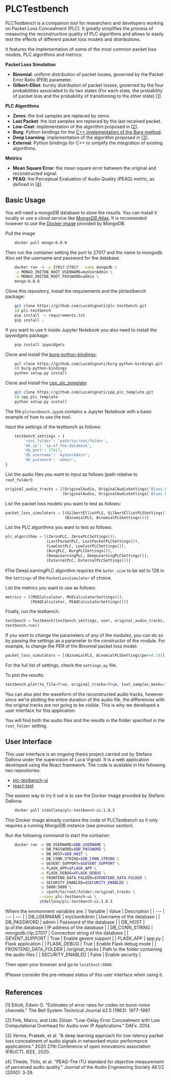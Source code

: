 # PLCTestbench

PLCTestbench is a companion tool for researchers and developers working on Packet Loss Concealment (PLC). It greatly simplifies the process of measuring the reconstruction quality of PLC algorithms and allows to easily test the effects of different packet loss models and distributions.

It features the implementation of some of the most common packet loss models, PLC algorithms and metrics:

**Packet Loss Simulation**
- **Binomial**: uniform distribution of packet losses, governed by the Packet Error Ratio (PER) parameter.
- **Gilbert-Elliot**: bursty distribution of packet losses, governed by the four probabilities associated to its two states (For each state, the probability of packet loss and the probability of transitioning to the other state) [[1](#1)].

**PLC Algorithms**
- **Zeros**: the lost samples are replaced by zeros.
- **Last Packet**: the lost samples are replaced by the last received packet.
- **Low-Cost**: implementation of the algorithm proposed in [[2](#2)].
- **Burg**: Python bindings for the [C++ implementation of the Burg method](https://github.com/matteosacchetto/burg-implementation-experiments).
- **Deep Learning**: implementation of the algorithm proposed in [[3](#3)].
- **External**: Python bindings for C++ to simplify the integration of existing algorithms.

**Metrics**
- **Mean Square Error**: the mean square error between the original and reconstructed signal.
- **PEAQ**: the Perceptual Evaluation of Audio Quality (PEAQ) metric, as defined in [[4](#4)].
## Basic Usage

You will need a mongoDB database to store the results. You can install it locally or use a cloud service like [MongoDB Atlas](https://www.mongodb.com/cloud/atlas).
It is recomended however to use the [Docker image](https://hub.docker.com/_/mongo) provided by MongoDB.

Pull the image
```bash
    docker pull mongo:6.0.8
```
Then run the container setting the port to 27017 and the name to mongodb. Also set the username and password for the database.
```bash
    docker run -d -p 27017:27017 --name mongodb \
    -e MONGO_INITDB_ROOT_USERNAME=myUserAdmin \
    -e MONGO_INITDB_ROOT_PASSWORD=admin \
    mongo:6.0.8
```

Clone this repository, install the requirements and the plctestbench package:

```bash
    git clone https://github.com/LucaVignati/plc-testbench.git
    cd plc-testbench
    pip install -r requirements.txt
    pip install .
```

If you want to use it inside Jupyter Notebook you also need to install the ipywidgets package:
```bash
    pip install ipywidgets
```

Clone and install the [burg-python-bindings](https://github.com/LucaVignati/burg-python-bindings):
```bash
    git clone https://github.com/LucaVignati/burg-python-bindings.git
    cd burg-python-bindings
    python setup.py install
```

Clone and install the [cpp_plc_template](https://github.com/LucaVignati/cpp_plc_template):
```bash
    git clone https://github.com/LucaVignati/cpp_plc_template.git
    cd cpp_plc_template
    python setup.py install
```

The file `plctestbench.ipynb` contains a Jupyter Notebook with a basic example of how to use the tool.

Input the settings of the testbench as follows:
```python
    testbench_settings = {
        'root_folder': 'path/to/root/folder',
        'db_ip': 'ip.of.the.database',
        'db_port': 27017,
        'db_username': 'myUserAdmin',
        'db_password': 'admin',
}
```

List the audio files you want to input as follows (path relative to `root_folder`):
```python
original_audio_tracks = [(OriginalAudio, OriginalAudioSettings('Blues_Drums.wav')),
                         (OriginalAudio, OriginalAudioSettings('Blues_Piano.wav'))]
```

List the packet loss models you want to test as follows:
```python
packet_loss_simulators = [(GilbertElliotPLS, GilbertElliotPLSSettings()),
                          (BinomialPLS, BinomialPLSSettings())]
```

List the PLC algorithms you want to test as follows:
```python
plc_algorithms = [(ZerosPLC, ZerosPLCSettings()),
                  (LastPacketPLC, LastPacketPLCSettings()),
                  (LowCostPLC, LowCostPLCSettings()),
                  (BurgPLC, BurgPLCSettings()),
                  (DeepLearningPLC, DeepLearningPLCSettings()),
                  (ExternalPLC, ExternalPLCSettings())]
```
❗The DeepLearningPLC algorithm requires the `bufer_size` to be set to 128 in the `Settings` of the `PacketLossSimulator` of choice.

List the metrics you want to use as follows:
```python
metrics = [(MSECalculator, MSECalculatorSettings()),
           (PEAQCalculator, PEAQCalculatorSettings())]
```

Finally, run the testbench:
```python
testbench = Testbench(testbench_settings, user, original_audio_tracks, packet_loss_simulators, plc_algorithms, metrics)
testbench.run()
```

If you want to change the parameters of any of the modules, you can do so by passing the settings as a parameter to the constructor of the module. For example, to change the PER of the Binomial packet loss model:
```python
packet_loss_simulators = [(BinomialPLS, BinomialPLSSettings(per=0.1))]
```

For the full list of settings, check the `settings.py` file.

To plot the results:
```python
testbench.plot(to_file=True, original_tracks=True, lost_samples_masks=True, output_analyses=True)
```

You can also plot the waveform of the reconstructed audio tracks, however since we're plotting the entire duration of the audio file, the differences with the original tracks are not going to be visible. This is why we developed a user interface for this application.

You will find both the audio files and the results in the folder specified in the `root_folder` setting.

## User Interface
This user interface is an ongoing thesis project carried out by Stefano Dallona under the supervision of Luca Vignati.
It is a web application developed using the React framework.
The code is available in the following two repositories:

- [plc-testbench-ui](https://github.com/stefano-dallona/plc-testbench-ui)
- [react-test](https://github.com/stefano-dallona/react-test)

The easiest way to try it out is to use the Docker image provided by Stefano Dallona:
```bash
    docker pull stdallona/plc-testbench-ui:1.0.3
```
This Docker image already contains the code of PLCTestbench so it only requires a running MongoDB instance (see previous section).

Run the following command to start the container:
```bash
    docker run -e DB_USERNAME=$DB_USERNAME \
               -e DB_PASSWORD=$DB_PASSWORD \
               -e DB_HOST=$DB_HOST \
               -e DB_CONN_STRING=$DB_CONN_STRING \
               -e GEVENT_SUPPORT=$GEVENT_SUPPORT \
               -e FLASK_APP=$FLASK_APP \
               -e FLASK_DEBUG=$FLASK_DEBUG \
               -e FRONTEND_DATA_FOLDER=$FRONTEND_DATA_FOLDER \
               -e SECURITY_ENABLED=$SECURITY_ENABLED \
               -p 5000:5000 \
               -v /path/to/root/folder:/original_tracks \
               --name plc-testbench-ui \
               stdallona/plc-testbench-ui:1.0.3
```
Where the environment variables are:
| Variable | Value | Description |
| --- | --- | --- |
| DB_USERNAME | myUserAdmin | Username of the database |
| DB_PASSWORD | admin | Password of the database |
| DB_HOST | ip.of.the.database | IP address of the database |
| DB_CONN_STRING | mongodb://ip:27017 | Connection string of the database |
| GEVENT_SUPPORT | True | Enable gevent support |
| FLASK_APP | app.py | Flask application |
| FLASK_DEBUG | True | Enable Flask debug mode |
| FRONTEND_DATA_FOLDER | /original_tracks | Path to the folder containing the audio files |
| SECURITY_ENABLED | False | Enable security |

Then open your browser and go to `localhost:5000`.

❗Please consider the pre-release status of this user interface when using it.

## References
    
<a id="1">[1]</a>
Elliott, Edwin O. "Estimates of error rates for codes on burst-noise channels." The Bell System Technical Journal 42.5 (1963): 1977-1997.

<a id="2">[2]</a>
Fink, Marco, and Udo Zölzer. "Low-Delay Error Concealment with Low Computational Overhead for Audio over IP Applications." DAFx. 2014.
    
<a id="3">[3]</a> 
Verma, Prateek, et al. "A deep learning approach for low-latency packet loss concealment of audio signals in networked music performance applications." 2020 27th Conference of open innovations association (FRUCT). IEEE, 2020.
    
<a id="4">[4]</a> 
Thiede, Thilo, et al. "PEAQ-The ITU standard for objective measurement of perceived audio quality." Journal of the Audio Engineering Society 48.1/2 (2000): 3-29.
